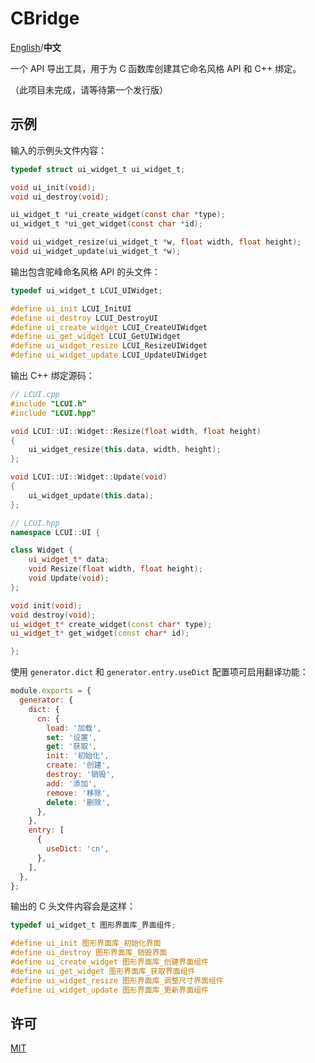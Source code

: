 # CBridge

[English](README.md)/**中文**

一个 API 导出工具，用于为 C 函数库创建其它命名风格 API 和  C++ 绑定。

（此项目未完成，请等待第一个发行版）

## 示例

输入的示例头文件内容：

```c
typedef struct ui_widget_t ui_widget_t;

void ui_init(void);
void ui_destroy(void);

ui_widget_t *ui_create_widget(const char *type);
ui_widget_t *ui_get_widget(const char *id);

void ui_widget_resize(ui_widget_t *w, float width, float height);
void ui_widget_update(ui_widget_t *w);
```

输出包含驼峰命名风格 API 的头文件：

```c
typedef ui_widget_t LCUI_UIWidget;

#define ui_init LCUI_InitUI
#define ui_destroy LCUI_DestroyUI
#define ui_create_widget LCUI_CreateUIWidget
#define ui_get_widget LCUI_GetUIWidget
#define ui_widget_resize LCUI_ResizeUIWidget
#define ui_widget_update LCUI_UpdateUIWidget
```

输出 C++ 绑定源码：

```cpp
// LCUI.cpp
#include "LCUI.h"
#include "LCUI.hpp"

void LCUI::UI::Widget::Resize(float width, float height)
{
	ui_widget_resize(this.data, width, height);
};

void LCUI::UI::Widget::Update(void)
{
	ui_widget_update(this.data);
};
```

```cpp
// LCUI.hpp
namespace LCUI::UI {

class Widget {
	ui_widget_t* data;
	void Resize(float width, float height);
	void Update(void);
};

void init(void);
void destroy(void);
ui_widget_t* create_widget(const char* type);
ui_widget_t* get_widget(const char* id);

};

```

使用 `generator.dict` 和 `generator.entry.useDict` 配置项可启用翻译功能：

```js
module.exports = {
  generator: {
    dict: {
      cn: {
        load: '加载',
        set: '设置',
        get: '获取',
        init: '初始化',
        create: '创建',
        destroy: '销毁',
        add: '添加',
        remove: '移除',
        delete: '删除',
      },
    },
    entry: [
      {
        useDict: 'cn',
      },
    ],
  },
};

```

输出的 C 头文件内容会是这样：

```c
typedef ui_widget_t 图形界面库_界面组件;

#define ui_init 图形界面库_初始化界面
#define ui_destroy 图形界面库_销毁界面
#define ui_create_widget 图形界面库_创建界面组件
#define ui_get_widget 图形界面库_获取界面组件
#define ui_widget_resize 图形界面库_调整尺寸界面组件
#define ui_widget_update 图形界面库_更新界面组件
```

## 许可

[MIT](LICENSE)
